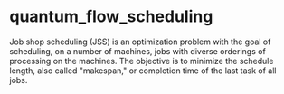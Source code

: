 # quantum_flow_scheduling
Job shop scheduling (JSS) is an optimization problem with the goal of scheduling, on a number of machines, jobs with diverse orderings of processing on the machines. The objective is to minimize the schedule length, also called "makespan," or completion time of the last task of all jobs.
